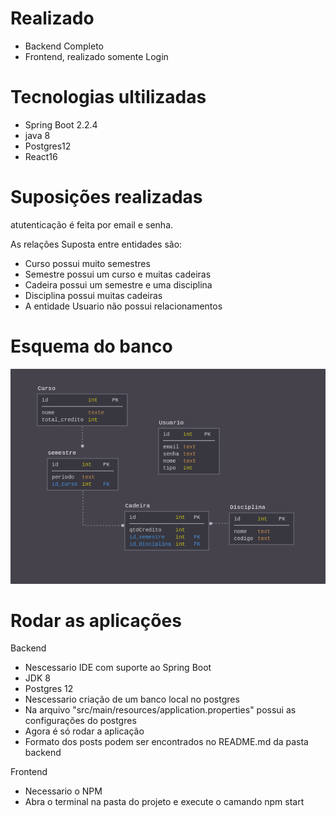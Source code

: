 # Realizado

<ul> 
  <li>Backend Completo</li> 
  <li>Frontend, realizado somente Login</li> 
</ul>

# Tecnologias ultilizadas
<ul> 
  <li>Spring Boot 2.2.4</li> 
  <li>java 8</li>
  <li>Postgres12</li>
  <li>React16</li>
</ul>

# Suposições realizadas
 atutenticação é feita por email e senha.
 
 As relações Suposta entre entidades são: 
    <ul>
    <li>Curso possui muito semestres</li>
    <li>Semestre possui um curso e muitas cadeiras</li>
    <li>Cadeira possui um semestre e uma disciplina</li>
    <li>Disciplina possui muitas cadeiras</li>
    <li>A entidade Usuario não possui relacionamentos</li>
    </ul>
   
# Esquema do banco

![](backend/bd.png)

# Rodar as aplicações
 
 Backend 
    <ul>
    <li>Nescessario IDE com suporte ao Spring Boot</li>
    <li>JDK 8</li>
    <li>Postgres 12</li>
    <li>Nescessario criação de um banco local no postgres</li>
    <li>Na arquivo "src/main/resources/application.properties" possui as configurações do postgres</li>
    <li>Agora é só rodar a aplicação</li>
    <li>Formato dos posts podem ser encontrados no README.md da pasta backend</li>
    </ul>
  
 Frontend 
    <ul>
    <li>Necessario o NPM</li>
    <li>Abra o terminal na pasta do projeto e execute o camando npm start</li>
    </ul>
